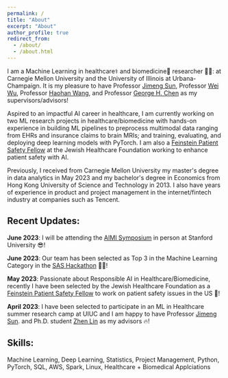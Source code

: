 ```yaml
---
permalink: /
title: "About"
excerpt: "About"
author_profile: true
redirect_from: 
  - /about/
  - /about.html
---
```

I am a Machine Learning in healthcare⚕️ and biomedicine🧬 researcher 🧑‍💻: at Carnegie Mellon University and the University of Illinois at Urbana-Champaign. It is my pleasure to have Professor [Jimeng Sun](http://sunlab.org/), Professor [Wei Wu](https://www.cs.cmu.edu/~weiwu2/), Professor [Haohan Wang](https://haohanwang.github.io/index.html), and Professor [George H. Chen](https://www.andrew.cmu.edu/user/georgech/) as my supervisors/advisors!

Aspired to an impactful AI career in healthcare, I am currently working on two ML research projects in healthcare/biomedicine with hands-on experience in building ML pipelines to preprocess multimodal data ranging from EHRs and insurance claims to brain MRIs; and training, evaluating, and deploying deep learning models with PyTorch. I am also a [Feinstein Patient Safety Fellow](https://www.patientsafetytech.com/fellowship/) at the Jewish Healthcare Foundation working to enhance patient safety with AI.

Previously, I received from Carnegie Mellon University my master's degree in data analytics in May 2023 and my bachelor's degree in Economics from Hong Kong University of Science and Technology in 2013. I also have years of experience in product and project management in the internet/fintech industry at companies such as Tencent. 

Recent Updates:
---
**June 2023**: I will be attending the [AIMI Symposium](https://aimi.stanford.edu/aimisymposium/agenda) in person at Stanford University 😎!


**June 2023**: Our team has been selected as Top 3 in the Machine Learning Category in the [SAS Hackathon](https://www.sas.com/sas/events/hackathon.html) 🥳🏅!

**May 2023**: Passionate about Responsible AI in Healthcare/Biomedicine, recently I have been selected by the Jewish Healthcare Foundation as a [Feinstein Patient Safety Fellow](https://www.patientsafetytech.com/fellowship/) to work on patient safety issues in the US 💪! 

**April 2023**: I have been selected to participate in an ML in Healthcare summer research camp at UIUC and I am happy to have Professor [Jimeng Sun](http://sunlab.org/). and Ph.D. student [Zhen Lin](zlin7.github.io) as my advisors 🔥! 

Skills:
---
Machine Learning, Deep Learning, Statistics, Project Management, Python, PyTorch, SQL, AWS, Spark, Linux, Healthcare + Biomedical Applciations

